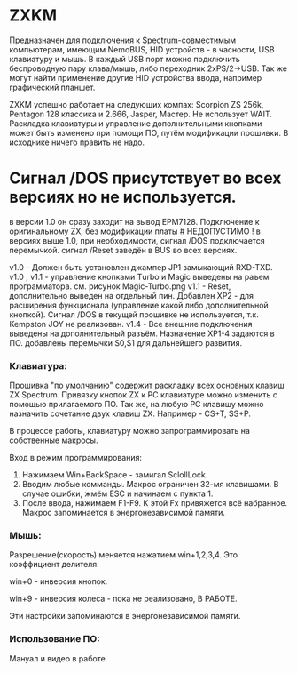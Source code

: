 # ZXKM

Предназначен для подключения к Spectrum-совместимым компьютерам, имеющим NemoBUS, HID устройств - 
в часности, USB клавиатуру и мышь. В каждый USB порт можно подключить беспроводную пару клава/мышь, 
либо переходник 2xPS/2->USB.
Так же могут найти применение другие HID устройства ввода, например графический планшет.

ZXKM успешно работает на следующих компах: Scorpion ZS 256k, Pentagon 128 классика и 2.666, Jasper, Мастер. 
Не использует WAIT. 
Раскладка клавиатуры и управление дополнительными кнопками может быть изменено при помощи ПО, путём модификации прошивки. 
В исходнике ничего править не надо.

# Сигнал /DOS присутствует во всех версиях но не используется.
 в версии 1.0 он сразу заходит на вывод EPM7128. Подключение к оригинальному ZX, 
 без модификации платы # НЕДОПУСТИМО !
 в версиях выше 1.0, при необходимости, сигнал /DOS подключается перемычкой. 
 сигнал /Reset заведён в BUS во всех версиях.

v1.0 - Должен быть установлен джампер JP1 замыкающий RXD-TXD. 
v1.0 , v1.1 - управление кнопками Тurbo и Magic выведены на раъем программатора. см. рисунок Magic-Turbo.png
v1.1 - Reset, дополнительно выведен на отдельный пин. Добавлен XP2 - для расширения 
       функционала (управление какой либо дополнительной кнопкой).
	   Сигнал /DOS в текущей прошивке не используется, т.к. Kempston JOY не реализован. 
v1.4 - Все внешние подключения выведены на дополнительный разъём. Назначение XP1-4 задаются в ПО.
	   добавлены перемычки S0,S1 для дальнейшего развития.

### Клавиатура:
Прошивка "по умолчанию" содержит раскладку всех основных клавиш ZX Spectrum. 
Привязку кнопок ZX к РС клавиатуре можно изменить с помощью прилагаемого ПО.
Так же, на любую РС клавишу можно назначить сочетание двух клавиш ZX. Например - СS+T, SS+P.

В процессе работы, клавиатуру можно запрограммировать на собственные макросы.

Вход в режим программирования:
1. Нажимаем Win+BackSpace - замигал SclollLock.
2. Вводим любые комманды. Макрос ограничен 32-мя клавишами.
   В случае ошибки, жмём ESC и начинаем с пункта 1.
3. После ввода, нажимаем F1-F9. К этой Fх привяжется всё набранное.
Макрос запоминается в энергонезависимой памяти.
  
### Мышь: 

Разрешение(скорость) меняется нажатием win+1,2,3,4. Это коэффициент делителя.

win+0 - инверсия кнопок.

win+9 - инверсия колеса - пока не реализовано, В РАБОТЕ.

Эти настройки запоминаются в энергонезависимой памяти.

### Использование ПО:
Мануал и видео в работе.

